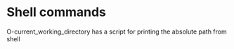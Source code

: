 # Shell commands
O-current_working_directory has a script for printing the absolute path from shell
